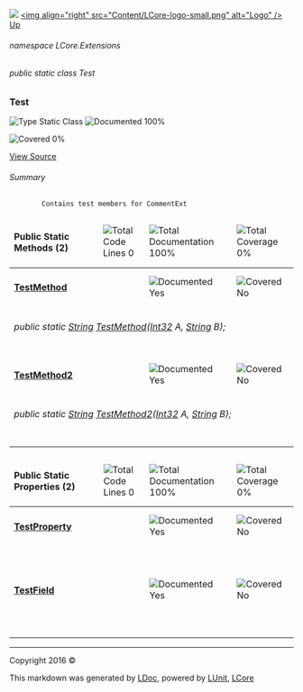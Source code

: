 ![](Content/LCore-banner-small.png "")
[&lt;img align=&quot;right&quot; src=&quot;Content/LCore-logo-small.png&quot; alt=&quot;Logo&quot; /&gt;](../README.md)
[Up](docs/L.md)

###### namespace LCore.Extensions

###### public static class Test

### Test

 ![Type Static Class](http://b.repl.ca/v1/Type-Static%20Class-blue.png "") ![Documented 100%](http://b.repl.ca/v1/Documented-100%25-brightgreen.png "")

![Covered 0%](http://b.repl.ca/v1/Covered-0%25-red.png "")

[View Source](Extensions/Methods/L.cs#L)

###### Summary

            Contains test members for CommentExt
            

<table>
<thead><tr><td><h4>Public Static Methods <strong>(2)</strong></h4></td>
<td></td>
<td><img src="http://b.repl.ca/v1/Total%20Code%20Lines-0-red.png" alt="Total Code Lines 0" /></td>
<td><img src="http://b.repl.ca/v1/Total%20Documentation-100%25-brightgreen.png" alt="Total Documentation 100%" /></td>
<td><img src="http://b.repl.ca/v1/Total%20Coverage-0%25-red.png" alt="Total Coverage 0%" /></td></tr></thead>
<tr><td><h4><strong><a href="docs/Test_TestMethod.md" alt="">TestMethod</a></strong></h4></td>
<td>   </td>
<td></td>
<td><img src="http://b.repl.ca/v1/Documented-Yes-brightgreen.png" alt="Documented Yes" /></td>
<td><img src="http://b.repl.ca/v1/Covered-No-red.png" alt="Covered No" /></td></tr>
<tr><td align="Left" colspan="5"><h6>public static <a href="https://msdn.microsoft.com/en-us/library/system.string.aspx" alt="">String</a> <a href="" alt="">TestMethod</a>(<a href="https://msdn.microsoft.com/en-us/library/system.int32.aspx" alt="">Int32</a> A, <a href="https://msdn.microsoft.com/en-us/library/system.string.aspx" alt="">String</a> B);</h6>
</td>
</tr>
<tr><td><h4><strong><a href="docs/Test_TestMethod2.md" alt="">TestMethod2</a></strong></h4></td>
<td>   </td>
<td></td>
<td><img src="http://b.repl.ca/v1/Documented-Yes-brightgreen.png" alt="Documented Yes" /></td>
<td><img src="http://b.repl.ca/v1/Covered-No-red.png" alt="Covered No" /></td></tr>
<tr><td align="Left" colspan="5"><h6>public static <a href="https://msdn.microsoft.com/en-us/library/system.string.aspx" alt="">String</a> <a href="" alt="">TestMethod2</a>(<a href="https://msdn.microsoft.com/en-us/library/system.int32.aspx" alt="">Int32</a> A, <a href="https://msdn.microsoft.com/en-us/library/system.string.aspx" alt="">String</a> B);</h6>
</td>
</tr>
<tr><td width="850px" colspan="5"></td></tr>
</table>


<table>
<thead><tr><td><h4>Public Static Properties <strong>(2)</strong></h4></td>
<td></td>
<td><img src="http://b.repl.ca/v1/Total%20Code%20Lines-0-red.png" alt="Total Code Lines 0" /></td>
<td><img src="http://b.repl.ca/v1/Total%20Documentation-100%25-brightgreen.png" alt="Total Documentation 100%" /></td>
<td><img src="http://b.repl.ca/v1/Total%20Coverage-0%25-red.png" alt="Total Coverage 0%" /></td></tr></thead>
<tr><td><h4><strong><a href="docs/Test_TestProperty.md" alt="">TestProperty</a></strong></h4></td>
<td>   </td>
<td></td>
<td><img src="http://b.repl.ca/v1/Documented-Yes-brightgreen.png" alt="Documented Yes" /></td>
<td><img src="http://b.repl.ca/v1/Covered-No-red.png" alt="Covered No" /></td></tr>
<tr><td align="Left" colspan="5"><h6></h6>
</td>
</tr>
<tr><td><h4><strong><a href="docs/Test_TestField.md" alt="">TestField</a></strong></h4></td>
<td>   </td>
<td></td>
<td><img src="http://b.repl.ca/v1/Documented-Yes-brightgreen.png" alt="Documented Yes" /></td>
<td><img src="http://b.repl.ca/v1/Covered-No-red.png" alt="Covered No" /></td></tr>
<tr><td align="Left" colspan="5"><h6></h6>
</td>
</tr>
<tr><td width="850px" colspan="5"></td></tr>
</table>




---

Copyright 2016 &copy; [](../README.md) [](../TableOfContents.md)

This markdown was generated by [LDoc](https://github.com/CodeSingularity/LDoc), powered by [LUnit](https://github.com/CodeSingularity/LUnit), [LCore](https://github.com/CodeSingularity/LCore)
